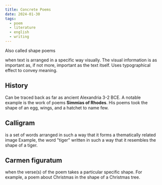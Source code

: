 ```yaml
---
title: Concrete Poems
date: 2024-01-30
tags:
  - poem
  - literature
  - english
  - writing
---
```

Also called shape poems

when text is arranged in a specific way visually. The visual information is as important as, if not more, important as the text itself. Uses typographical effect to convey meaning. 

## History
Can be traced back as far as ancient Alexandria 3-2 BCE. 
A notable example is the work of poems **Simmias of Rhodes**. His poems took the shape of an egg, wings, and a hatchet to name few. 
## Calligram
is a set of words arranged in such a way that it forms a thematically related image
Example, the word "tiger" written in such a way that it resembles the shape of a tiger. 
## Carmen figuratum
when the verse(s) of the poem takes a particular specific shape. For example, a poem about Christmas in the shape of a Christmas tree. 